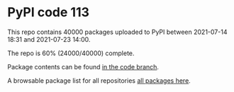 # PyPI code 113

This repo contains 40000 packages uploaded to PyPI between 
2021-07-14 18:31 and 2021-07-23 14:00.

The repo is 60% (24000/40000) complete.

Package contents can be found [in the code branch](https://github.com/pypi-data/pypi-mirror-113/tree/code/packages).

A browsable package list for all repositories [all packages here](https://pypi-data.github.io/website/repositories/pypi-mirror-113).


